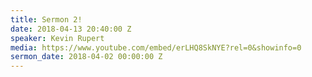 ```yaml
---
title: Sermon 2!
date: 2018-04-13 20:40:00 Z
speaker: Kevin Rupert
media: https://www.youtube.com/embed/erLHQ8SkNYE?rel=0&showinfo=0
sermon_date: 2018-04-02 00:00:00 Z
---
```


